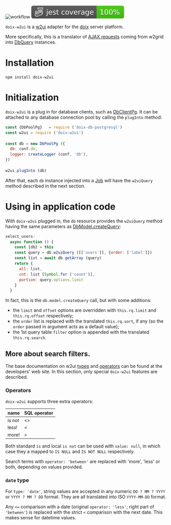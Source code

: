 ![workflow](https://github.com/do-/node-doix-w2ui/actions/workflows/main.yml/badge.svg)
![Jest coverage](./badges/coverage-jest%20coverage.svg)

`doix-w2ui` is a [w2ui](https://w2ui.com/) adapter for the [doix](https://github.com/do-/node-doix) server platform.

More specifically, this is a translator of [AJAX requests](https://w2ui.com/web/docs/2.0/grid#struct-request) coming from w2grid into [DbQuery](https://github.com/do-/node-doix-db/wiki/DbQuery) instances.

# Installation
```
npm install doix-w2ui
```

# Initialization
`doix-w2ui` is a plug in for database clients, such as [DbClientPg](https://github.com/do-/node-doix-db-postgresql/wiki/DbClientPg). It can be attached to any database connection pool by calling the `plugInto` method:

```js
const {DbPoolPg}   = require ('doix-db-postgresql')
const w2ui = require ('doix-w2ui')

const db = new DbPoolPg ({
  db: conf.db,
  logger: createLogger (conf, 'db'),
})

w2ui.plugInto (db)
```

After that, each `db` instance injected into a [Job](https://github.com/do-/node-doix/wiki/Job) will have the `w2uiQuery` method described in the next section.

# Using in application code
With `doix-w2ui` plugged in, the `db` resource provides the `w2uiQuery` method having the same parameters as [DbModel.createQuery](https://github.com/do-/node-doix-db/wiki/DbModel#createquery):

```js
select_users:    
  async function () {
    const {db} = this
    const query = db.w2uiQuery ([['users']], {order: ['label']})
    const list = await db.getArray (query)
    return {
      all: list, 
      cnt: list [Symbol.for ('count')], 
      portion: query.options.limit
    }
  }
```

In fact, this is the `db.model.createQuery` call, but with some additions:
* the `limit` and `offset` options are overridden with `this.rq.limit` and `this.rq.offset` respectively;
* the `order` list is replaced with the translated `this.rq.sort`, if any (so the `order` passed in argument acts as a default value);
* the 1st query table `filter` option is appended with the translated `this.rq.search`.

## More about search filters.

The base documentation on w2ui [types](https://w2ui.com/web/docs/2.0/w2grid.searches) and [operators](https://w2ui.com/web/docs/2.0/w2grid.operators) can be found at the developers' web site. In this section, only special `doix-w2ui` features are described.

### Operators
`doix-w2ui` supports three extra operators: 

|name|SQL operator|
|-|-|
|is not|<>|
|less!|<|
|more!|>|

Both standard `is` and local `is not` can be used with `value: null`, in which case they a mapped to `IS NULL` and `IS NOT NULL` respectively.

Search terms with `operator: 'between'` are replaced with 'more', 'less' or both, depending on values provided.

### `date` type
For `type: 'date'`, string values are accepted in any numeric `DD ? MM ? YYYY` or `YYYY ? MM ? DD` format. They are all translated into ISO `YYYY-MM-DD` format.

Any `<=` comparison with a date (original `operator: 'less'`; right part of `'between'`) is replaced with the strict `<` comparison with the next date. This makes sense for datetime values.
